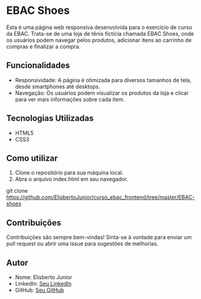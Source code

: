 # EBAC Shoes

Esta é uma página web responsiva desenvolvida para o exercício de curso da EBAC. Trata-se de uma loja de tênis fictícia chamada EBAC Shoes, onde os usuários podem navegar pelos produtos, adicionar itens ao carrinho de compras e finalizar a compra.

## Funcionalidades

- Responsividade: A página é otimizada para diversos tamanhos de tela, desde smartphones até desktops.
- Navegação: Os usuários podem visualizar os produtos da loja e clicar para ver mais informações sobre cada item.


## Tecnologias Utilizadas

- HTML5
- CSS3


## Como utilizar

1. Clone o repositório para sua máquina local.
2. Abra o arquivo index.html em seu navegador.

git clone https://github.com/ElisbertoJunior/curso_ebac_frontend/tree/master/EBAC-shoes


## Contribuições

Contribuições são sempre bem-vindas! Sinta-se à vontade para enviar um pull request ou abrir uma issue para sugestões de melhorias.

## Autor

- Nome: Elisberto Junior
- LinkedIn: [Seu LinkedIn](https://www.linkedin.com/in/elisbertojunior/)
- GitHub: [Seu GitHub](https://github.com/ElisbertoJunioro)
